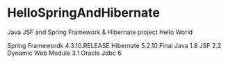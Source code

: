 # HelloSpringAndHibernate
Java JSF and Spring Framework &amp; Hibernate project Hello World

Spring Framewordk 4.3.10.RELEASE
Hibernate 5.2.10.Final
Java 1.8
JSF 2.2
Dynamic Web Module 3.1
Oracle Jdbc 6 
